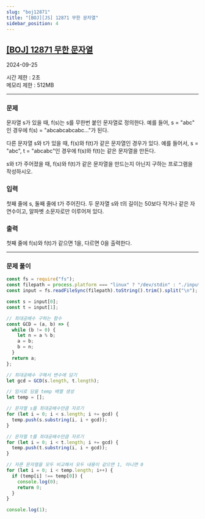 ```yaml
---
slug: "boj12871"
title: "[BOJ][JS] 12871 무한 문자열"
sidebar_position: 4
---
```


## [[BOJ] 12871 무한 문자열](https://www.acmicpc.net/problem/12871)

2024-09-25

시간 제한 : 2초  
메모리 제한 : 512MB

---

### 문제

문자열 s가 있을 때, f(s)는 s를 무한번 붙인 문자열로 정의한다. 예를 들어, s = "abc" 인 경우에 f(s) = "abcabcabcabc..."가 된다.

다른 문자열 s와 t가 있을 때, f(s)와 f(t)가 같은 문자열인 경우가 있다. 예를 들어서, s = "abc", t = "abcabc"인 경우에 f(s)와 f(t)는 같은 문자열을 만든다.

s와 t가 주어졌을 때, f(s)와 f(t)가 같은 문자열을 만드는지 아닌지 구하는 프로그램을 작성하시오.

### 입력

첫째 줄에 s, 둘째 줄에 t가 주어진다. 두 문자열 s와 t의 길이는 50보다 작거나 같은 자연수이고, 알파벳 소문자로만 이루어져 있다.

### 출력

첫째 줄에 f(s)와 f(t)가 같으면 1을, 다르면 0을 출력한다.

---

### 문제 풀이

```javascript
const fs = require("fs");
const filepath = process.platform === "linux" ? "/dev/stdin" : "./input.txt";
const input = fs.readFileSync(filepath).toString().trim().split("\n");

const s = input[0];
const t = input[1];

// 최대공배수 구하는 함수
const GCD = (a, b) => {
  while (b != 0) {
    let n = a % b;
    a = b;
    b = n;
  }
  return a;
};

// 최대공배수 구해서 변수에 담기
let gcd = GCD(s.length, t.length);

// 임시로 담을 temp 배열 생성
let temp = [];

// 문자열 s를 최대공배수만큼 자르기
for (let i = 0; i < s.length; i += gcd) {
  temp.push(s.substring(i, i + gcd));
}

// 문자열 t를 최대공배수만큼 자르기
for (let i = 0; i < t.length; i += gcd) {
  temp.push(t.substring(i, i + gcd));
}

// 자른 문자열을 모두 비교해서 모두 내용이 같으면 1, 아니면 0
for (let i = 0; i < temp.length; i++) {
  if (temp[i] !== temp[0]) {
    console.log(0);
    return 0;
  }
}

console.log(1);
```

